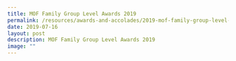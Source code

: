```yaml
---
title: MOF Family Group Level Awards 2019
permalink: /resources/awards-and-accolades/2019-mof-family-group-level-awards-2019/
date: 2019-07-16
layout: post
description: MOF Family Group Level Awards 2019
image: ""
---
```

